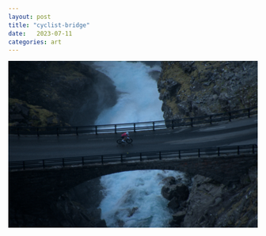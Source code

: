 ```yaml
---
layout: post
title: "cyclist-bridge"
date:   2023-07-11
categories: art
---
```


![cyclist-bridge](/img/arts/norway-2023/cyclist-bridge.jpg)
